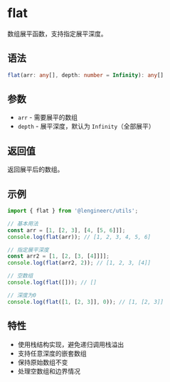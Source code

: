 # flat

数组展平函数，支持指定展平深度。

## 语法

```typescript
flat(arr: any[], depth: number = Infinity): any[]
```

## 参数

- `arr` - 需要展平的数组
- `depth` - 展平深度，默认为 `Infinity`（全部展平）

## 返回值

返回展平后的数组。

## 示例

```typescript
import { flat } from '@lengineerc/utils';

// 基本用法
const arr = [1, [2, 3], [4, [5, 6]]];
console.log(flat(arr)); // [1, 2, 3, 4, 5, 6]

// 指定展平深度
const arr2 = [1, [2, [3, [4]]]];
console.log(flat(arr2, 2)); // [1, 2, 3, [4]]

// 空数组
console.log(flat([])); // []

// 深度为0
console.log(flat([1, [2, 3]], 0)); // [1, [2, 3]]
```

## 特性

- 使用栈结构实现，避免递归调用栈溢出
- 支持任意深度的嵌套数组
- 保持原始数组不变
- 处理空数组和边界情况
